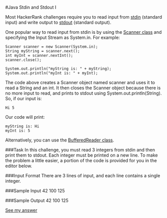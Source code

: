 #Java Stdin and Stdout I

Most HackerRank challenges require you to read input from [stdin](https://en.wikipedia.org/wiki/Standard_streams#Standard_input_.28stdin.29) (standard input) and write output to [stdout](https://en.wikipedia.org/wiki/Standard_streams#Standard_output_.28stdout.29) (standard output).

One popular way to read input from stdin is by using the [Scanner class](https://docs.oracle.com/javase/8/docs/api/java/util/Scanner.html) and specifying the Input Stream as System.in. For example:

    Scanner scanner = new Scanner(System.in);
    String myString = scanner.next();
    int myInt = scanner.nextInt();
    scanner.close();

    System.out.println("myString is: " + myString);
    System.out.println("myInt is: " + myInt);

The code above creates a Scanner object named scanner and uses it to read a String and an int. It then closes the Scanner object because there is no more input to read, and prints to stdout using System.out.println(String). So, if our input is:

    Hi 5
  
Our code will print:

    myString is: Hi
    myInt is: 5
  
Alternatively, you can use the [BufferedReader class](https://docs.oracle.com/javase/8/docs/api/java/io/BufferedReader.html).

###Task 
In this challenge, you must read 3 integers from stdin and then print them to stdout. Each integer must be printed on a new line. To make the problem a little easier, a portion of the code is provided for you in the editor below.

###Input Format
There are 3 lines of input, and each line contains a single integer.

###Sample Input
    42
    100
    125

###Sample Output
    42
    100
    125

[See my answer](https://github.com/bonghaha/hackerrank-Java/blob/master/Java_Stdin_and_Stdout_I/JavaStdinAndStdoutI.java)
